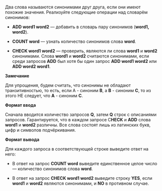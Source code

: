Два слова называются синонимами друг друга, если они имеют похожие значения. Реализуйте следующие операции над словарём синонимов:

* **ADD word1 word2** — добавить в словарь пару синонимов (**word1, word2**).

* **COUNT word** — узнать количество синонимов слова **word**.

* **CHECK word1 word2** — проверить, являются ли слова **word1** и **word2** синонимами. Слова **word1** и **word2** считаются синонимами, если среди запросов **ADD** был хотя бы один запрос **ADD word1 word2** или **ADD word2 word1**.

**Замечание**

Для упрощения, будем считать, что синонимы не обладают транзитивностью, то есть, если A - синоним **B**, а **B** - синоним **C**, то из этого НЕ следует, что **A** - синоним **C**.

**Формат ввода**

Сначала вводится количество запросов **Q**, затем **Q** строк с описаниями запросов. Гарантируется, что в каждом запросе C**HECK** и **ADD** слова **word1** и **word2** различны. Все слова состоят лишь из латинских букв, цифр и символов подчёркивания.

**Формат вывода**

Для каждого запроса в соответствующей строке выведите ответ на него:

* В ответ на запрос **COUNT word** выведите единственное целое число — количество синонимов слова **word**.

* В ответ на запрос **CHECK word1 word2** выведите строку **YES**, если **word1** и **word2** являются синонимами, и **NO** в противном случае.
